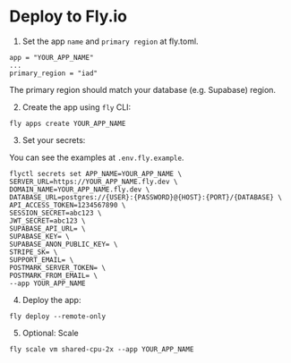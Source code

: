# Deploy to Fly.io

1. Set the app `name` and `primary region` at fly.toml.

```
app = "YOUR_APP_NAME"
...
primary_region = "iad"
```

The primary region should match your database (e.g. Supabase) region.

2. Create the app using `fly` CLI:

```
fly apps create YOUR_APP_NAME
```

3. Set your secrets:

You can see the examples at `.env.fly.example`.

```
flyctl secrets set APP_NAME=YOUR_APP_NAME \
SERVER_URL=https://YOUR_APP_NAME.fly.dev \
DOMAIN_NAME=YOUR_APP_NAME.fly.dev \
DATABASE_URL=postgres://{USER}:{PASSWORD}@{HOST}:{PORT}/{DATABASE} \
API_ACCESS_TOKEN=1234567890 \
SESSION_SECRET=abc123 \
JWT_SECRET=abc123 \
SUPABASE_API_URL= \
SUPABASE_KEY= \
SUPABASE_ANON_PUBLIC_KEY= \
STRIPE_SK= \
SUPPORT_EMAIL= \
POSTMARK_SERVER_TOKEN= \
POSTMARK_FROM_EMAIL= \
--app YOUR_APP_NAME
```

4. Deploy the app:

```
fly deploy --remote-only
```

5. Optional: Scale

```
fly scale vm shared-cpu-2x --app YOUR_APP_NAME
```
